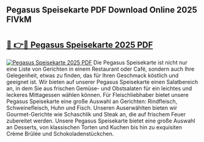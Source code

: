 ## Pegasus Speisekarte PDF Download Online 2025 FlVkM

# <h2><a href="http://gccagf.nevu.top/?p=Pegasus+Speisekarte">🔗 👉🔴 Pegasus Speisekarte 2025 PDF</a></h2>

[![Pegasus Speisekarte 2025 PDF](https://i.imgur.com/dBaPXMq.png)](http://gccagf.nevu.top/?p=Pegasus+Speisekarte)
Die Pegasus Speisekarte ist nicht nur eine Liste von Gerichten in einem Restaurant oder Café, sondern auch Ihre Gelegenheit, etwas zu finden, das für Ihren Geschmack köstlich und geeignet ist. Wir bieten auf unserer Pegasus Speisekarte einen Salatbereich an, in dem Sie aus frischen Gemüse- und Obstsalaten für ein leichtes und leckeres Mittagessen wählen können. Für Fleischliebhaber bietet unsere Pegasus Speisekarte eine große Auswahl an Gerichten: Rindfleisch, Schweinefleisch, Huhn und Fisch. Unseren Auserwählten bieten wir Gourmet-Gerichte wie Schaschlik und Steak an, die auf frischem Feuer zubereitet werden. Unsere Pegasus Speisekarte bietet eine große Auswahl an Desserts, von klassischen Torten und Kuchen bis hin zu exquisiten Crème Brûlée und Schokoladenstückchen.
